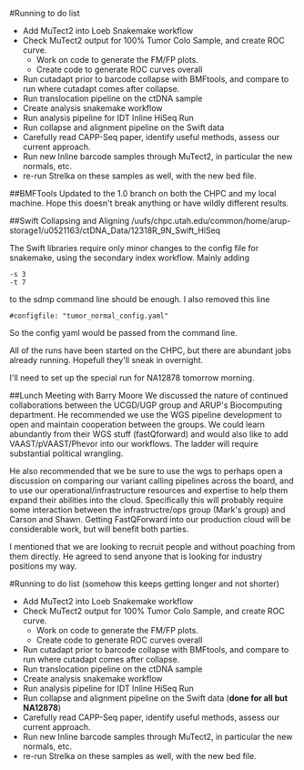 #Running to do list
+ Add MuTect2 into Loeb Snakemake workflow
+ Check MuTect2 output for 100% Tumor Colo Sample, and create ROC curve.
    + Work on code to generate the FM/FP plots.
    + Create code to generate ROC curves overall
+ Run cutadapt prior to barcode collapse with BMFtools, and compare to run where cutadapt comes after collapse.
+ Run translocation pipeline on the ctDNA sample
+ Create analysis snakemake workflow
+ Run analysis pipeline for IDT Inline HiSeq Run
+ Run collapse and alignment pipeline on the Swift data
+ Carefully read CAPP-Seq paper, identify useful methods, assess our current approach.
+ Run new Inline barcode samples through MuTect2, in particular the new normals, etc.
+ re-run Strelka on these samples as well, with the new bed file.

##BMFTools
Updated to the 1.0 branch on both the CHPC and my local machine.  Hope this doesn't break anything or have wildly different results.

##Swift Collapsing and Aligning
    /uufs/chpc.utah.edu/common/home/arup-storage1/u0521163/ctDNA_Data/12318R_9N_Swift_HiSeq

The Swift libraries require only minor changes to the config file for snakemake, using the secondary index workflow.  Mainly adding

    -s 3
    -t 7

to the sdmp command line should be enough.  I also removed this line

    #configfile: "tumor_normal_config.yaml"

So the config yaml would be passed from the command line.

All of the runs have been started on the CHPC, but there are abundant jobs already running.  Hopefull they'll sneak in overnight.

I'll need to set up the special run for NA12878 tomorrow morning.

##Lunch Meeting with Barry Moore
We discussed the nature of continued collaborations between the UCGD/UGP group and ARUP's Biocomputing department.  He recommended we use the WGS pipeline development to open and maintain cooperation between the groups.  We could learn abundantly from their WGS stuff (fastQforward) and would also like to add VAAST/pVAAST/Phevor into our workflows.  The ladder will require substantial political wrangling.   

He also recommended that we be sure to use the wgs to perhaps open a discussion on comparing our variant calling pipelines across the board, and to use our operational/infrastructure resources and expertise to help them expand their abilities into the cloud.  Specifically this will probably require some interaction between the infrastructre/ops group (Mark's group) and Carson and Shawn.  Getting FastQForward into our production cloud will be considerable work, but will benefit both parties.  

I mentioned that we are looking to recruit people and without poaching from them directly.  He agreed to send anyone that is looking for industry positions my way.

#Running to do list
(somehow this keeps getting longer and not shorter)
+ Add MuTect2 into Loeb Snakemake workflow
+ Check MuTect2 output for 100% Tumor Colo Sample, and create ROC curve.
    + Work on code to generate the FM/FP plots.
    + Create code to generate ROC curves overall
+ Run cutadapt prior to barcode collapse with BMFtools, and compare to run where cutadapt comes after collapse.
+ Run translocation pipeline on the ctDNA sample
+ Create analysis snakemake workflow
+ Run analysis pipeline for IDT Inline HiSeq Run
+ Run collapse and alignment pipeline on the Swift data (**done for all but NA12878**)
+ Carefully read CAPP-Seq paper, identify useful methods, assess our current approach.
+ Run new Inline barcode samples through MuTect2, in particular the new normals, etc.
+ re-run Strelka on these samples as well, with the new bed file.
